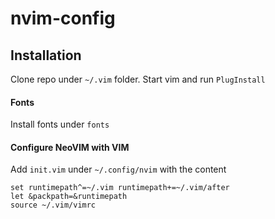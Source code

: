 # nvim-config


## Installation
Clone repo under `~/.vim` folder.
Start vim and run `PlugInstall`

#### Fonts
Install fonts under `fonts`

#### Configure NeoVIM with VIM
Add `init.vim` under `~/.config/nvim` with the content
```
set runtimepath^=~/.vim runtimepath+=~/.vim/after
let &packpath=&runtimepath
source ~/.vim/vimrc
```
